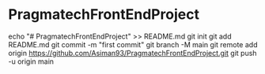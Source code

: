 # PragmatechFrontEndProject
echo "# PragmatechFrontEndProject" >> README.md
git init
git add README.md
git commit -m "first commit"
git branch -M main
git remote add origin https://github.com/Asiman93/PragmatechFrontEndProject.git
git push -u origin main
